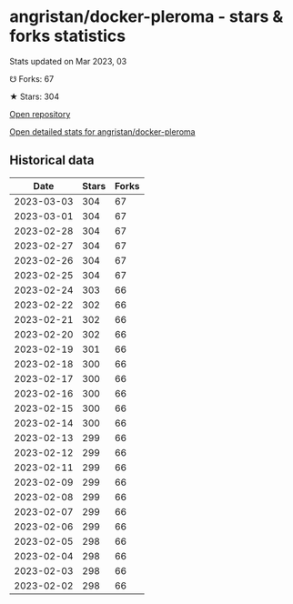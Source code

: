 # angristan/docker-pleroma - stars & forks statistics

Stats updated on Mar 2023, 03

☋ Forks: 67

★ Stars: 304

[Open repository](https://github.com/angristan/docker-pleroma)

[Open detailed stats for angristan/docker-pleroma](https://reviewgithub.com/rep/angristan/docker-pleroma)

## Historical data
| Date | Stars | Forks |
|------|-------|-------|
| 2023-03-03 | 304 | 67 | 
| 2023-03-01 | 304 | 67 | 
| 2023-02-28 | 304 | 67 | 
| 2023-02-27 | 304 | 67 | 
| 2023-02-26 | 304 | 67 | 
| 2023-02-25 | 304 | 67 | 
| 2023-02-24 | 303 | 66 | 
| 2023-02-22 | 302 | 66 | 
| 2023-02-21 | 302 | 66 | 
| 2023-02-20 | 302 | 66 | 
| 2023-02-19 | 301 | 66 | 
| 2023-02-18 | 300 | 66 | 
| 2023-02-17 | 300 | 66 | 
| 2023-02-16 | 300 | 66 | 
| 2023-02-15 | 300 | 66 | 
| 2023-02-14 | 300 | 66 | 
| 2023-02-13 | 299 | 66 | 
| 2023-02-12 | 299 | 66 | 
| 2023-02-11 | 299 | 66 | 
| 2023-02-09 | 299 | 66 | 
| 2023-02-08 | 299 | 66 | 
| 2023-02-07 | 299 | 66 | 
| 2023-02-06 | 299 | 66 | 
| 2023-02-05 | 298 | 66 | 
| 2023-02-04 | 298 | 66 | 
| 2023-02-03 | 298 | 66 | 
| 2023-02-02 | 298 | 66 | 

